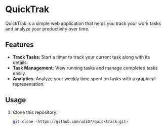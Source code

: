 # QuickTrak

QuickTrak is a simple web application that helps you track your work tasks and analyze your productivity over time.

## Features

- **Track Tasks**: Start a timer to track your current task along with its details.
- **Task Management**: View running tasks and manage completed tasks easily.
- **Analytics**: Analyze your weekly time spent on tasks with a graphical representation.

## Usage

1. Clone this repository:

   ```bash
   git clone <https://github.com/udi07/quicktrack.git>
